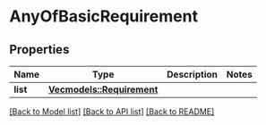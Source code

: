 # AnyOfBasicRequirement

## Properties

Name | Type | Description | Notes
------------ | ------------- | ------------- | -------------
**list** | [**Vec<models::Requirement>**](Requirement.md) |  | 

[[Back to Model list]](../README.md#documentation-for-models) [[Back to API list]](../README.md#documentation-for-api-endpoints) [[Back to README]](../README.md)


